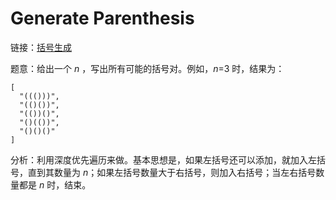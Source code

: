 # Generate Parenthesis

链接：[括号生成](https://leetcode-cn.com/problems/generate-parentheses/)

题意：给出一个 *n* ，写出所有可能的括号对。例如，*n*=3 时，结果为：

```
[
  "((()))",
  "(()())",
  "(())()",
  "()(())",
  "()()()"
]
```

分析：利用深度优先遍历来做。基本思想是，如果左括号还可以添加，就加入左括号，直到其数量为 *n*；如果左括号数量大于右括号，则加入右括号；当左右括号数量都是 *n* 时，结束。